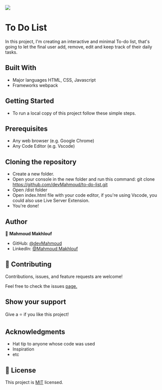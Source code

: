 ![](https://img.shields.io/badge/Microverse-blueviolet)

# To Do List

In this project, I'm creating an interactive and minimal To-do list, that's going to let the final user add, remove, edit and keep track of their daily tasks.

## Built With

- Major languages
    HTML, CSS, Javascript
- Frameworks
    webpack

## Getting Started
- To run a local copy of this project follow these simple steps.

## Prerequisites
- Any web browser (e.g. Google Chrome)
- Any Code Editor (e.g. Vscode)
## Cloning the repository
- Create a new folder.
- Open your console in the new folder and run this command: git clone https://github.com/devMahmoud/to-do-list.git
- Open /dist folder
- Open index.html file with your code editor, if you're using Vscode, you could also use Live Server Extension.
- You're done!

## Author

👤 **Mahmoud Makhlouf**

- GitHub: [@devMahmoud](https://github.com/devMahmoud)
- LinkedIn: [@Mahmoud Makhlouf](https://www.linkedin.com/in/mahmoud-makhlouf-844271211/)

## 🤝 Contributing
Contributions, issues, and feature requests are welcome!

Feel free to check the issues [page.](https://github.com/devMahmoud/to-do-list/issues)
## Show your support

Give a ⭐️ if you like this project!

## Acknowledgments

- Hat tip to anyone whose code was used
- Inspiration
- etc

## 📝 License

This project is [MIT](./MIT.md) licensed.
